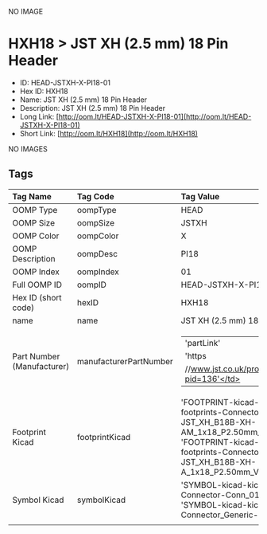 


  
NO IMAGE  
# HXH18 > JST XH (2.5 mm) 18 Pin Header

- ID: HEAD-JSTXH-X-PI18-01
- Hex ID: HXH18
- Name: JST XH (2.5 mm) 18 Pin Header
- Description: JST XH (2.5 mm) 18 Pin Header
- Long Link: [http://oom.lt/HEAD-JSTXH-X-PI18-01](http://oom.lt/HEAD-JSTXH-X-PI18-01)
- Short Link: [http://oom.lt/HXH18](http://oom.lt/HXH18)
  
NO IMAGES  
## Tags
  

|Tag Name|Tag Code|Tag Value|
| :--- | :--- | :--- |
|OOMP Type|oompType|HEAD|
|OOMP Size|oompSize|JSTXH|
|OOMP Color|oompColor|X|
|OOMP Description|oompDesc|PI18|
|OOMP Index|oompIndex|01|
|Full OOMP ID|oompID|HEAD-JSTXH-X-PI18-01|
|Hex ID (short code)|hexID|HXH18|
|name|name|JST XH (2.5 mm) 18 Pin Header|
|Part Number (Manufacturer)|manufacturerPartNumber|<table><tr><td>'partLink'</td></tr><tr><td> 'https</td></tr><tr><td>//www.jst.co.uk/productSeries.php?pid=136'</td></tr></table>|
|Footprint Kicad|footprintKicad|'FOOTPRINT-kicad-kicad-footprints-Connector_JST-JST_XH_B18B-XH-AM_1x18_P2.50mm_Vertical', 'FOOTPRINT-kicad-kicad-footprints-Connector_JST-JST_XH_B18B-XH-A_1x18_P2.50mm_Vertical'|
|Symbol Kicad|symbolKicad|'SYMBOL-kicad-kicad-symbols-Connector-Conn_01x18_Male', 'SYMBOL-kicad-kicad-symbols-Connector_Generic-Conn_01x18'|
||||
